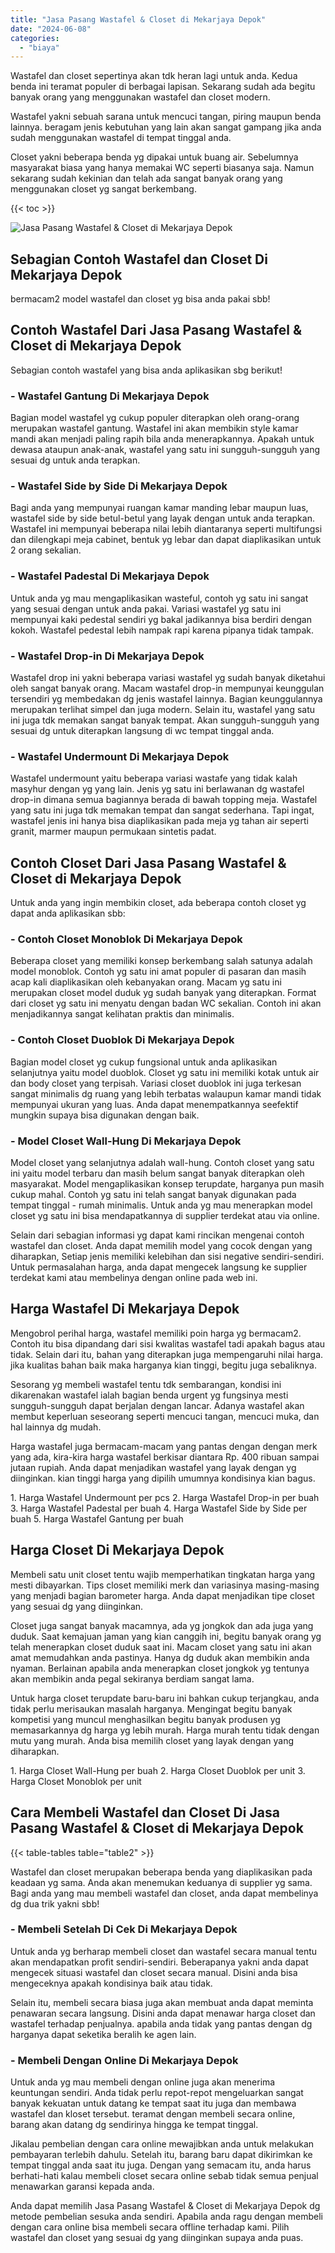 ```yaml
---
title: "Jasa Pasang Wastafel & Closet di Mekarjaya Depok"
date: "2024-06-08"
categories: 
  - "biaya"
---
```


Wastafel dan closet sepertinya akan tdk heran lagi untuk anda. Kedua benda ini teramat populer di berbagai lapisan. Sekarang sudah ada begitu banyak orang yang menggunakan wastafel dan closet modern.

Wastafel yakni sebuah sarana untuk mencuci tangan, piring maupun benda lainnya. beragam jenis kebutuhan yang lain akan sangat gampang jika anda sudah menggunakan wastafel di tempat tinggal anda.

Closet yakni beberapa benda yg dipakai untuk buang air. Sebelumnya masyarakat biasa yang hanya memakai WC seperti biasanya saja. Namun sekarang sudah kekinian dan telah ada sangat banyak orang yang menggunakan closet yg sangat berkembang.

{{< toc >}}

![Jasa Pasang Wastafel & Closet di Mekarjaya Depok](/images/wastafel-closet-murah22.png)

## Sebagian Contoh Wastafel dan Closet Di Mekarjaya Depok

bermacam2 model wastafel dan closet yg bisa anda pakai sbb!

## Contoh Wastafel Dari Jasa Pasang Wastafel & Closet di Mekarjaya Depok

Sebagian contoh wastafel yang bisa anda aplikasikan sbg berikut!

### \- Wastafel Gantung Di Mekarjaya Depok

Bagian model wastafel yg cukup populer diterapkan oleh orang-orang merupakan wastafel gantung. Wastafel ini akan membikin style kamar mandi akan menjadi paling rapih bila anda menerapkannya. Apakah untuk dewasa ataupun anak-anak, wastafel yang satu ini sungguh-sungguh yang sesuai dg untuk anda terapkan.

### \- Wastafel Side by Side Di Mekarjaya Depok

Bagi anda yang mempunyai ruangan kamar manding lebar maupun luas, wastafel side by side betul-betul yang layak dengan untuk anda terapkan. Wastafel ini mempunyai beberapa nilai lebih diantaranya seperti multifungsi dan dilengkapi meja cabinet, bentuk yg lebar dan dapat diaplikasikan untuk 2 orang sekalian.

### \- Wastafel Padestal Di Mekarjaya Depok

Untuk anda yg mau mengaplikasikan wasteful, contoh yg satu ini sangat yang sesuai dengan untuk anda pakai. Variasi wastafel yg satu ini mempunyai kaki pedestal sendiri yg bakal jadikannya bisa berdiri dengan kokoh. Wastafel pedestal lebih nampak rapi karena pipanya tidak tampak.

### \- Wastafel Drop-in Di Mekarjaya Depok

Wastafel drop ini yakni beberapa variasi wastafel yg sudah banyak diketahui oleh sangat banyak orang. Macam wastafel drop-in mempunyai keunggulan tersendiri yg membedakan dg jenis wastafel lainnya. Bagian keunggulannya merupakan terlihat simpel dan juga modern. Selain itu, wastafel yang satu ini juga tdk memakan sangat banyak tempat. Akan sungguh-sungguh yang sesuai dg untuk diterapkan langsung di wc tempat tinggal anda.

### \- Wastafel Undermount Di Mekarjaya Depok

Wastafel undermount yaitu beberapa variasi wastafe yang tidak kalah masyhur dengan yg yang lain. Jenis yg satu ini berlawanan dg wastafel drop-in dimana semua bagiannya berada di bawah topping meja. Wastafel yang satu ini juga tdk memakan tempat dan sangat sederhana. Tapi ingat, wastafel jenis ini hanya bisa diaplikasikan pada meja yg tahan air seperti granit, marmer maupun permukaan sintetis padat.

## Contoh Closet Dari Jasa Pasang Wastafel & Closet di Mekarjaya Depok

Untuk anda yang ingin membikin closet, ada beberapa contoh closet yg dapat anda aplikasikan sbb:

### \- Contoh Closet Monoblok Di Mekarjaya Depok

Beberapa closet yang memiliki konsep berkembang salah satunya adalah model monoblok. Contoh yg satu ini amat populer di pasaran dan masih acap kali diaplikasikan oleh kebanyakan orang. Macam yg satu ini merupakan closet model duduk yg sudah banyak yang diterapkan. Format dari closet yg satu ini menyatu dengan badan WC sekalian. Contoh ini akan menjadikannya sangat kelihatan praktis dan minimalis.

### \- Contoh Closet Duoblok Di Mekarjaya Depok

Bagian model closet yg cukup fungsional untuk anda aplikasikan selanjutnya yaitu model duoblok. Closet yg satu ini memiliki kotak untuk air dan body closet yang terpisah. Variasi closet duoblok ini juga terkesan sangat minimalis dg ruang yang lebih terbatas walaupun kamar mandi tidak mempunyai ukuran yang luas. Anda dapat menempatkannya seefektif mungkin supaya bisa digunakan dengan baik.

### \- Model Closet Wall-Hung Di Mekarjaya Depok

Model closet yang selanjutnya adalah wall-hung. Contoh closet yang satu ini yaitu model terbaru dan masih belum sangat banyak diterapkan oleh masyarakat. Model mengaplikasikan konsep terupdate, harganya pun masih cukup mahal. Contoh yg satu ini telah sangat banyak digunakan pada tempat tinggal - rumah minimalis. Untuk anda yg mau menerapkan model closet yg satu ini bisa mendapatkannya di supplier terdekat atau via online.

Selain dari sebagian informasi yg dapat kami rincikan mengenai contoh wastafel dan closet. Anda dapat memilih model yang cocok dengan yang diharapkan, Setiap jenis memiliki kelebihan dan sisi negative sendiri-sendiri. Untuk permasalahan harga, anda dapat mengecek langsung ke supplier terdekat kami atau membelinya dengan online pada web ini.

## Harga Wastafel Di Mekarjaya Depok

Mengobrol perihal harga, wastafel memiliki poin harga yg bermacam2. Contoh itu bisa dipandang dari sisi kwalitas wastafel tadi apakah bagus atau tidak. Selain dari itu, bahan yang diterapkan juga mempengaruhi nilai harga. jika kualitas bahan baik maka harganya kian tinggi, begitu juga sebaliknya.

Sesorang yg membeli wastafel tentu tdk sembarangan, kondisi ini dikarenakan wastafel ialah bagian benda urgent yg fungsinya mesti sungguh-sungguh dapat berjalan dengan lancar. Adanya wastafel akan membut keperluan seseorang seperti mencuci tangan, mencuci muka, dan hal lainnya dg mudah.

Harga wastafel juga bermacam-macam yang pantas dengan dengan merk yang ada, kira-kira harga wastafel berkisar diantara Rp. 400 ribuan sampai jutaan rupiah. Anda dapat menjadikan wastafel yang layak dengan yg diinginkan. kian tinggi harga yang dipilih umumnya kondisinya kian bagus.

1\. Harga Wastafel Undermount per pcs 2. Harga Wastafel Drop-in per buah 3. Harga Wastafel Padestal per buah 4. Harga Wastafel Side by Side per buah 5. Harga Wastafel Gantung per buah

## Harga Closet Di Mekarjaya Depok

Membeli satu unit closet tentu wajib memperhatikan tingkatan harga yang mesti dibayarkan. Tips closet memiliki merk dan variasinya masing-masing yang menjadi bagian barometer harga. Anda dapat menjadikan tipe closet yang sesuai dg yang diinginkan.

Closet juga sangat banyak macamnya, ada yg jongkok dan ada juga yang duduk. Saat kemajuan jaman yang kian canggih ini, begitu banyak orang yg telah menerapkan closet duduk saat ini. Macam closet yang satu ini akan amat memudahkan anda pastinya. Hanya dg duduk akan membikin anda nyaman. Berlainan apabila anda menerapkan closet jongkok yg tentunya akan membikin anda pegal sekiranya berdiam sangat lama.

Untuk harga closet terupdate baru-baru ini bahkan cukup terjangkau, anda tidak perlu merisaukan masalah harganya. Mengingat begitu banyak kompetisi yang muncul menghasilkan begitu banyak produsen yg memasarkannya dg harga yg lebih murah. Harga murah tentu tidak dengan mutu yang murah. Anda bisa memilih closet yang layak dengan yang diharapkan.

1\. Harga Closet Wall-Hung per buah 2. Harga Closet Duoblok per unit 3. Harga Closet Monoblok per unit

## Cara Membeli Wastafel dan Closet Di Jasa Pasang Wastafel & Closet di Mekarjaya Depok

{{< table-tables table="table2" >}}

Wastafel dan closet merupakan beberapa benda yang diaplikasikan pada keadaan yg sama. Anda akan menemukan keduanya di supplier yg sama. Bagi anda yang mau membeli wastafel dan closet, anda dapat membelinya dg dua trik yakni sbb!

### \- Membeli Setelah Di Cek Di Mekarjaya Depok

Untuk anda yg berharap membeli closet dan wastafel secara manual tentu akan mendapatkan profit sendiri-sendiri. Beberapanya yakni anda dapat mengecek situasi wastafel dan closet secara manual. Disini anda bisa mengeceknya apakah kondisinya baik atau tidak.

Selain itu, membeli secara biasa juga akan membuat anda dapat meminta penawaran secara langsung. Disini anda dapat menawar harga closet dan wastafel terhadap penjualnya. apabila anda tidak yang pantas dengan dg harganya dapat seketika beralih ke agen lain.

### \- Membeli Dengan Online Di Mekarjaya Depok

Untuk anda yg mau membeli dengan online juga akan menerima keuntungan sendiri. Anda tidak perlu repot-repot mengeluarkan sangat banyak kekuatan untuk datang ke tempat saat itu juga dan membawa wastafel dan kloset tersebut. teramat dengan membeli secara online, barang akan datang dg sendirinya hingga ke tempat tinggal.

Jikalau pembelian dengan cara online mewajibkan anda untuk melakukan pembayaran terlebih dahulu. Setelah itu, barang baru dapat dikirimkan ke tempat tinggal anda saat itu juga. Dengan yang semacam itu, anda harus berhati-hati kalau membeli closet secara online sebab tidak semua penjual menawarkan garansi kepada anda.

Anda dapat memilih Jasa Pasang Wastafel & Closet di Mekarjaya Depok dg metode pembelian sesuka anda sendiri. Apabila anda ragu dengan membeli dengan cara online bisa membeli secara offline terhadap kami. Pilih wastafel dan closet yang sesuai dg yang diinginkan supaya anda puas.
